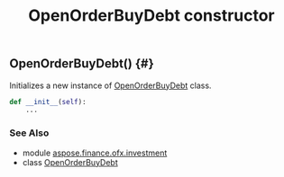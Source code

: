 ﻿---
title: OpenOrderBuyDebt constructor
second_title: Aspose.Finance for Python via .NET API References
description: 
type: docs
weight: 10
url: /python-net/aspose.finance.ofx.investment/openorderbuydebt/__init__/
is_root: false
---

## OpenOrderBuyDebt() {#}

Initializes a new instance of [OpenOrderBuyDebt](/finance/python-net/aspose.finance.ofx.investment/openorderbuydebt) class.



```python
def __init__(self):
    ...
```





### See Also
* module [aspose.finance.ofx.investment](../../)
* class [OpenOrderBuyDebt](/finance/python-net/aspose.finance.ofx.investment/openorderbuydebt)
